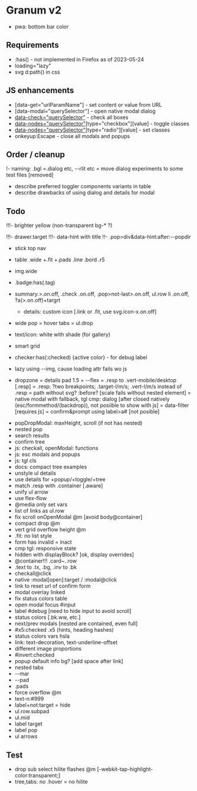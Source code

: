 # Granum v2

- pwa: bottom bar color

## Requirements

- :has() - not implemented in Firefox as of 2023-05-24
- loading="lazy"
- svg d:path() in css

## JS enhancements

- [data-get="urlParamName"] - set content or value from URL
- [data-modal="querySelector"] - open native modal dialog
- [data-check="querySelector"]([data-parent]) - check all boxes
- [data-nodes="querySelector"]([data-parent][data-reverse])[type="checkbox"][value] - toggle classes
- [data-nodes="querySelector"]([data-parent][data-reverse])[type="radio"][value] - set classes
- onkeyup:Escape - close all modals and popups

## Order / cleanup

!- naming: .bgl =.dialog etc, --rlit etc
= move dialog experiments to some test files [removed]
+ describe preferred toggler components variants in table
+ describe drawbacks of using dialog and details for modal

## Todo


!!!- brighter yellow (non-transparent bg-* ?)

!!!- drawer.target
!!!- data-hint with title
  !!- .pop>div&data-hint:after:--popdir
- stick top nav
- table .wide +.fit +.pads .line .bord .r5
- img.wide
- .badge:has(.tag)

- summary.>.on.off, .check .on.off, .pop>not-last>.on.off, ul.row li .on.off, ?a(>.on.off)+targrt
  - details: custom icon [.link or .fit, use svg.icon-x.on.off]
- wide pop = hover tabs = ul.drop
- text/icon: white with shade (for gallery)
- smart grid
- checker:has(:checked) {active color} - for debug label
- lazy using --img, cause loading attr fails wo js
- dropzone
= details pad 1.5
= --flex
= .resp to .vert-mobile/desktop [.resp]
= .resp: ?two breakpoints; .target-l/m/s; .vert-l/m/s instead of .resp
= path without svg? :before? [scale fails without nested element]
= native modal with fallback, tgl cmp: dialog [after closed natively (esc/formmethod/(backdrop)), not posiible to show with js]
= data-filter [requires js]
= confirm&prompt using label>a# [not posible]
+ popDropModal: maxHeight, scroll (if not has nested)
+ nested pop
+ search results
+ confirm tree
+ js: checkall, openModal: functions
+ js: esc modals and popups
+ js: tgl cls
+ docs: compact tree examples
+ unstyle ul details
+ use details for +popup/+toggle/+tree
+ match .resp with .container [.aware]
+ unify ul arrow
+ use flex-flow
+ @media only set vars
+ list of links as ul.row
+ fix scroll onOpenModal @m [avoid body@container]
+ compact drop @m
+ vert grid overflow height @m
+ .fit: no list style
+ form has invalid = inact
+ cmp tgl: responsive state
+ hidden with displayBlock? [ok, display overrides]
+ @container!!! .card~..row
+ .text to .tx, .bg, .inv to .bk
+ checkall@click
+ native :modal[open]:target / :modal@click
+ link to reset url of confirm form
+ modal overlay linked
+ fix status colors table
+ open modal focus #input
+ label #debug [need to hide input to avoid scroll]
+ status colors [.bk.ww, etc.]
+ next/prev modals [nested are contained, even full]
+ #x5:checked .x5 (hints, heading hashes)
+ status colors vars hsla
+ link: text-decoration, text-underline-offset
+ different image proportions
+ #invert:checked
+ popup default info bg? [add space after link]
+ nested tabs
+ --mar
+ --pad
+ .pads
+ force overflow @m
+ text-n:#999
+ label+not:target = hide
+ ul.row.subpad
+ ul.mid
+ label target
+ label pop
+ ul arrows

## Test
- drop sub select hilite flashes @m [-webkit-tap-highlight-color:transparent;]
- tree,tabs: no .hover = no hilite